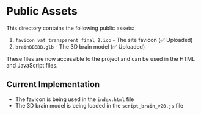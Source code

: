 
# Public Assets

This directory contains the following public assets:

1. `favicon_vat_transparent_final_2.ico` - The site favicon (✅ Uploaded)
2. `brainBBBBB.glb` - The 3D brain model (✅ Uploaded)

These files are now accessible to the project and can be used in the HTML and JavaScript files.

## Current Implementation
- The favicon is being used in the `index.html` file
- The 3D brain model is being loaded in the `script_brain_v20.js` file

